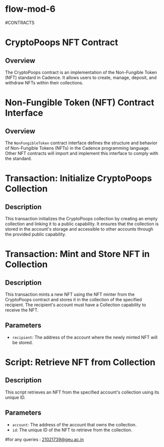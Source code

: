 # flow-mod-6

#CONTRACTS 

# CryptoPoops NFT Contract

## Overview

The CryptoPoops contract is an implementation of the Non-Fungible Token (NFT) standard in Cadence. It allows users to create, manage, deposit, and withdraw NFTs within their collections.

# Non-Fungible Token (NFT) Contract Interface

## Overview

The `NonFungibleToken` contract interface defines the structure and behavior of Non-Fungible Tokens (NFTs) in the Cadence programming language. Other NFT contracts will import and implement this interface to comply with the standard.

# Transaction: Initialize CryptoPoops Collection

## Description
This transaction initializes the CryptoPoops collection by creating an empty collection and linking it to a public capability. It ensures that the collection is stored in the account's storage and accessible to other accounts through the provided public capability.


# Transaction: Mint and Store NFT in Collection

## Description
This transaction mints a new NFT using the NFT minter from the CryptoPoops contract and stores it in the collection of the specified recipient. The recipient's account must have a Collection capability to receive the NFT.

## Parameters
- `recipient`: The address of the account where the newly minted NFT will be stored.


# Script: Retrieve NFT from Collection

## Description
This script retrieves an NFT from the specified account's collection using its unique ID.

## Parameters
- `account`: The address of the account that owns the collection.
- `id`: The unique ID of the NFT to retrieve from the collection.


#for any queries : 21021739@geu.ac.in
